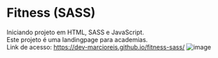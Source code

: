 # Fitness (SASS)
Iniciando projeto em HTML, SASS e JavaScript.<br>
Este projeto é uma landingpage para academias.<br>
Link de acesso: https://dev-marcioreis.github.io/fitness-sass/
![image](https://user-images.githubusercontent.com/122680054/214151043-840075b2-ad4a-4196-9148-976a0c19c49f.png)

